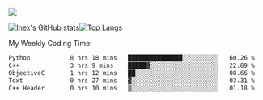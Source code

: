 ![](https://komarev.com/ghpvc/?username=lnexenl&style=flat-square&color=orange)

[![lnex's GitHub stats](https://github-readme-stats.vercel.app/api?username=lnexenl&count_private=true&show_icons=true)](https://github.com/anuraghazra/github-readme-stats)[![Top Langs](https://github-readme-stats.vercel.app/api/top-langs/?username=lnexenl&layout=compact&langs_count=8&exclude_repo=32-bit-MIPS-CPU)](https://github.com/anuraghazra/github-readme-stats)

My Weekly Coding Time:
<!--START_SECTION:waka-->

```txt
Python           8 hrs 18 mins   ███████████████░░░░░░░░░░   60.26 %
C++              3 hrs 9 mins    █████▓░░░░░░░░░░░░░░░░░░░   22.89 %
ObjectiveC       1 hrs 12 mins   ██░░░░░░░░░░░░░░░░░░░░░░░   08.66 %
Text             0 hrs 27 mins   ▓░░░░░░░░░░░░░░░░░░░░░░░░   03.31 %
C++ Header       0 hrs 10 mins   ▒░░░░░░░░░░░░░░░░░░░░░░░░   01.18 %
```

<!--END_SECTION:waka-->


